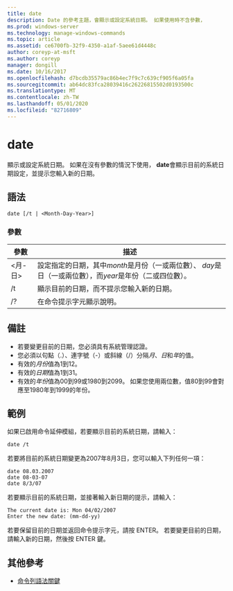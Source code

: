 ```yaml
---
title: date
description: Date 的參考主題，會顯示或設定系統日期。 如果使用時不含參數，
ms.prod: windows-server
ms.technology: manage-windows-commands
ms.topic: article
ms.assetid: ce6700fb-32f9-4350-a1af-5aee61d4448c
author: coreyp-at-msft
ms.author: coreyp
manager: dongill
ms.date: 10/16/2017
ms.openlocfilehash: d7bcdb35579ac86b4ec7f9c7c639cf905f6a05fa
ms.sourcegitcommit: ab64dc83fca28039416c26226815502d0193500c
ms.translationtype: MT
ms.contentlocale: zh-TW
ms.lasthandoff: 05/01/2020
ms.locfileid: "82716809"
---
```

# <a name="date"></a>date

顯示或設定系統日期。 如果在沒有參數的情況下使用， **date**會顯示目前的系統日期設定，並提示您輸入新的日期。



## <a name="syntax"></a>語法

```
date [/t | <Month-Day-Year>]
```

### <a name="parameters"></a>參數

|參數|描述|
|---------|-----------|
|\<月-日>|設定指定的日期，其中*month*是月份（一或兩位數）、 *day*是日（一或兩位數），而*year*是年份（二或四位數）。|
|/t|顯示目前的日期，而不提示您輸入新的日期。|
|/?|在命令提示字元顯示說明。|

## <a name="remarks"></a>備註

-   若要變更目前的日期，您必須具有系統管理認證。
-   您必須以句點（.）、連字號（-）或斜線（/）分隔*月*、*日*和*年*的值。
-   有效的*月份*值為1到12。
-   有效的*日期*值為1到31。
-   有效的*年份*值為00到99或1980到2099。 如果您使用兩位數，值80到99會對應至1980年到1999的年份。

## <a name="examples"></a>範例

如果已啟用命令延伸模組，若要顯示目前的系統日期，請輸入：
```
date /t
```
若要將目前的系統日期變更為2007年8月3日，您可以輸入下列任何一項：
```
date 08.03.2007
date 08-03-07
date 8/3/07
```
若要顯示目前的系統日期，並接著輸入新日期的提示，請輸入：
```
The current date is: Mon 04/02/2007
Enter the new date: (mm-dd-yy)
```
若要保留目前的日期並返回命令提示字元，請按 ENTER。 若要變更目前的日期，請輸入新的日期，然後按 ENTER 鍵。

## <a name="additional-references"></a>其他參考

- [命令列語法關鍵](command-line-syntax-key.md)